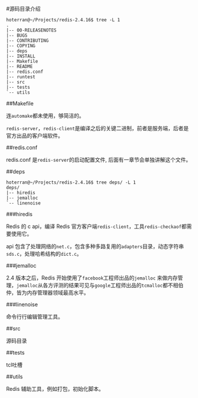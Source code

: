 #源码目录介绍


    hoterran@~/Projects/redis-2.4.16$ tree -L 1
    .
    |-- 00-RELEASENOTES
    |-- BUGS
    |-- CONTRIBUTING
    |-- COPYING
    |-- deps
    |-- INSTALL
    |-- Makefile
    |-- README
    |-- redis.conf
    |-- runtest
    |-- src
    |-- tests
    `-- utils


##Makefile

连``automake``都未使用，够简洁的。

``redis-server``，``redis-client``是编译之后的关键二进制，前者是服务端，后者是官方出品的客户端软件。

##redis.conf

redis.conf 是``redis-server``的启动配置文件, 后面有一章节会单独讲解这个文件。

##deps

    hoterran@~/Projects/redis-2.4.16$ tree deps/ -L 1
    deps/
    |-- hiredis
    |-- jemalloc
    `-- linenoise


###hiredis

Redis 的 c api，编译 Redis 官方客户端``redis-client``，工具``redis-checkaof``都需要使用它。

api 包含了处理网络的``net.c``，包含多种多路复用的``adapters``目录，动态字符串``sds.c``，处理哈希结构的``dict.c``。


###jemalloc

2.4 版本之后，Redis 开始使用了``facebook``工程师出品的``jemalloc`` 来做内存管理，``jemalloc``从各方评测的结果可见与``google``工程师出品的``tcmalloc``都不相伯仲，皆为内存管理器领域最高水平。


###linenoise

命令行行编辑管理工具。


##src

源码目录


##tests

tcl吐槽


##utils

Redis 辅助工具，例如打包，初始化脚本。




